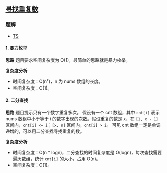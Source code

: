 ## [寻找重复数](https://leetcode-cn.com/problems/find-the-duplicate-number/)

### 题解
+ [TS](../../ts/384/287.ts)

#### 1. 暴力枚举
**思路**
题目要求空间复杂度为 O(1)，最简单的思路就是暴力枚举。

**复杂度分析**
+ 时间复杂度：O(n²)，n 为 nums 数组的长度。
+ 空间复杂度：O(1)。

#### 2. 二分查找
**思路**
题目提示只有一个数字重复多次。
假设有一个 cnt 数组，其中 `cnt[i]` 表示 nums 数组中小于等于 i 的数字出现的次数。假设重复的数是 x，在 `[1, x - 1]` 区间内，`cnt[i] <= i`；`[x, n]` 区间内，`cnt[i] > i`。
可见 cnt 数组一定是单调递增的，可以用二分查找寻找重复的数。

**复杂度分析**
+ 时间复杂度：O(n * logn)，二分查找的时间复杂度是 O(logn)，每次查找需要遍历数组，统计 `cnt[i]` 的大小，占用 O(n)。
+ 空间复杂度：O(1)。

